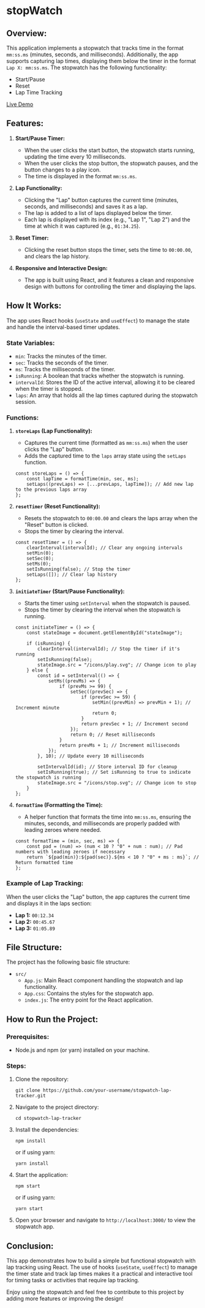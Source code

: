 # stopWatch

## Overview:

This application implements a stopwatch that tracks time in the format `mm:ss.ms` (minutes, seconds, and milliseconds).
Additionally, the app supports capturing lap times, displaying them below the timer in the format `Lap X: mm:ss.ms`.
The stopwatch has the following functionality:

-   Start/Pause
-   Reset
-   Lap Time Tracking

[Live Demo](https://stopdotwatch.netlify.app)

## Features:

1. **Start/Pause Timer:**

    - When the user clicks the start button, the stopwatch starts running, updating the time every 10 milliseconds.
    - When the user clicks the stop button, the stopwatch pauses, and the button changes to a play icon.
    - The time is displayed in the format `mm:ss.ms`.

2. **Lap Functionality:**

    - Clicking the "Lap" button captures the current time (minutes, seconds, and milliseconds) and saves it as a lap.
    - The lap is added to a list of laps displayed below the timer.
    - Each lap is displayed with its index (e.g., "Lap 1", "Lap 2") and the time at which it was captured (e.g., `01:34.25`).

3. **Reset Timer:**

    - Clicking the reset button stops the timer, sets the time to `00:00.00`, and clears the lap history.

4. **Responsive and Interactive Design:**
    - The app is built using React, and it features a clean and responsive design with buttons for controlling the timer and displaying the laps.

## How It Works:

The app uses React hooks (`useState` and `useEffect`) to manage the state and handle the interval-based timer updates.

### State Variables:

-   `min`: Tracks the minutes of the timer.
-   `sec`: Tracks the seconds of the timer.
-   `ms`: Tracks the milliseconds of the timer.
-   `isRunning`: A boolean that tracks whether the stopwatch is running.
-   `intervalId`: Stores the ID of the active interval, allowing it to be cleared when the timer is stopped.
-   `laps`: An array that holds all the lap times captured during the stopwatch session.

### Functions:

1. **`storeLaps` (Lap Functionality):**

    - Captures the current time (formatted as `mm:ss.ms`) when the user clicks the "Lap" button.
    - Adds the captured time to the `laps` array state using the `setLaps` function.

    ```
    const storeLaps = () => {
        const lapTime = formatTime(min, sec, ms);
        setLaps((prevLaps) => [...prevLaps, lapTime]); // Add new lap to the previous laps array
    };
    ```

2. **`resetTimer` (Reset Functionality):**

    - Resets the stopwatch to `00:00.00` and clears the laps array when the "Reset" button is clicked.
    - Stops the timer by clearing the interval.

    ```
    const resetTimer = () => {
        clearInterval(intervalId); // Clear any ongoing intervals
        setMin(0);
        setSec(0);
        setMs(0);
        setIsRunning(false); // Stop the timer
        setLaps([]); // Clear lap history
    };
    ```

3. **`initiateTimer` (Start/Pause Functionality):**

    - Starts the timer using `setInterval` when the stopwatch is paused.
    - Stops the timer by clearing the interval when the stopwatch is running.

    ```
    const initiateTimer = () => {
        const stateImage = document.getElementById("stateImage");

        if (isRunning) {
            clearInterval(intervalId); // Stop the timer if it's running
            setIsRunning(false);
            stateImage.src = "/icons/play.svg"; // Change icon to play
        } else {
            const id = setInterval(() => {
                setMs((prevMs) => {
                    if (prevMs >= 99) {
                        setSec((prevSec) => {
                            if (prevSec >= 59) {
                                setMin((prevMin) => prevMin + 1); // Increment minute
                                return 0;
                            }
                            return prevSec + 1; // Increment second
                        });
                        return 0; // Reset milliseconds
                    }
                    return prevMs + 1; // Increment milliseconds
                });
            }, 10); // Update every 10 milliseconds

            setIntervalId(id); // Store interval ID for cleanup
            setIsRunning(true); // Set isRunning to true to indicate the stopwatch is running
            stateImage.src = "/icons/stop.svg"; // Change icon to stop
        }
    };
    ```

4. **`formatTime` (Formatting the Time):**

    - A helper function that formats the time into `mm:ss.ms`, ensuring the minutes, seconds, and milliseconds are properly padded with leading zeroes where needed.

    ```
    const formatTime = (min, sec, ms) => {
        const pad = (num) => (num < 10 ? "0" + num : num); // Pad numbers with leading zeroes if necessary
        return `${pad(min)}:${pad(sec)}.${ms < 10 ? "0" + ms : ms}`; // Return formatted time
    };
    ```

### Example of Lap Tracking:

When the user clicks the "Lap" button, the app captures the current time and displays it in the laps section:

-   **Lap 1:** `00:12.34`
-   **Lap 2:** `00:45.67`
-   **Lap 3:** `01:05.89`

## File Structure:

The project has the following basic file structure:

-   `src/`
    -   `App.js`: Main React component handling the stopwatch and lap functionality.
    -   `App.css`: Contains the styles for the stopwatch app.
    -   `index.js`: The entry point for the React application.

## How to Run the Project:

### Prerequisites:

-   Node.js and npm (or yarn) installed on your machine.

### Steps:

1. Clone the repository:

    ```
    git clone https://github.com/your-username/stopwatch-lap-tracker.git
    ```

2. Navigate to the project directory:

    ```
    cd stopwatch-lap-tracker
    ```

3. Install the dependencies:

    ```
    npm install
    ```

    or if using yarn:

    ```
    yarn install
    ```

4. Start the application:

    ```
    npm start
    ```

    or if using yarn:

    ```
    yarn start
    ```

5. Open your browser and navigate to `http://localhost:3000/` to view the stopwatch app.

## Conclusion:

This app demonstrates how to build a simple but functional stopwatch with lap tracking using React. The use of hooks (`useState`, `useEffect`) to manage the timer state and track lap times makes it a practical and interactive tool for timing tasks or activities that require lap tracking.

Enjoy using the stopwatch and feel free to contribute to this project by adding more features or improving the design!
